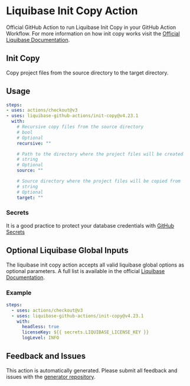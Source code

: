 # Liquibase Init Copy Action
Official GitHub Action to run Liquibase Init Copy in your GitHub Action Workflow. For more information on how init copy works visit the [Official Liquibase Documentation](https://docs.liquibase.com/commands/home.html).
## Init Copy
Copy project files from the source directory to the target directory.
## Usage
```yaml
steps:
- uses: actions/checkout@v3
- uses: liquibase-github-actions/init-copy@v4.23.1
  with:
    # Recursive copy files from the source directory
    # bool
    # Optional
    recursive: ""

    # Path to the directory where the project files will be created
    # string
    # Optional
    source: ""

    # Source directory where the project files will be copied from
    # string
    # Optional
    target: ""

```

### Secrets
It is a good practice to protect your database credentials with [GitHub Secrets](https://docs.github.com/en/actions/security-guides/encrypted-secrets)

## Optional Liquibase Global Inputs
The liquibase init copy action accepts all valid liquibase global options as optional parameters. A full list is available in the official [Liquibase Documentation](https://docs.liquibase.com/parameters/command-parameters.html).

### Example
```yaml
steps:
  - uses: actions/checkout@v3
  - uses: liquibase-github-actions/init-copy@v4.23.1
    with:
      headless: true
      licenseKey: ${{ secrets.LIQUIBASE_LICENSE_KEY }}
      logLevel: INFO
```

## Feedback and Issues
This action is automatically generated. Please submit all feedback and issues with the [generator repository](https://github.com/liquibase/github-action-generator/issues).
